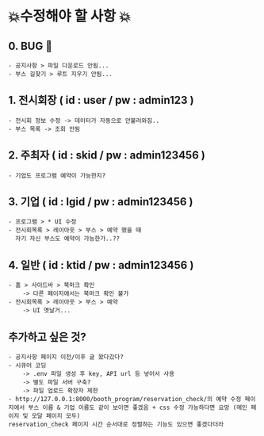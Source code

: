 # 💥수정해야 할 사항 💥

## 0. BUG 🦟
    - 공지사항 > 파일 다운로드 안됨...
    - 부스 길찾기 > 루트 지우기 안됨...

## 1. 전시회장 ( id : user / pw : admin123 )
    - 전시회 정보 수정 -> 데이터가 자동으로 안불러와짐..
    - 부스 목록 -> 조회 안됨

## 2. 주최자 ( id : skid / pw : admin123456 )
    - 기업도 프로그램 예약이 가능한지?

## 3. 기업 ( id : lgid / pw : admin123456 )
    - 프로그램 > * UI 수정
    - 전시회목록 > 레이아웃 > 부스 > 예약 했을 때
      자기 자신 부스도 예약이 가능한가..??

## 4. 일반 ( id : ktid / pw : admin123456 ) 
    - 홈 > 사이드바 > 북마크 확인
        -> 다른 페이지에서는 북마크 확인 불가
    - 전시회목록 > 레이아웃 > 부스 > 예약
        -> UI 옛날거...

## 추가하고 싶은 것?
    - 공지사항 페이지 이전/이후 글 왔다갔다?
    - 시큐어 코딩
        -> .env 파일 생성 후 key, API url 등 넣어서 사용
        -> 별도 파일 서버 구축?
        -> 파일 업로드 확장자 제한
    - http://127.0.0.1:8000/booth_program/reservation_check/의 예약 수정 페이지에서 부스 이름 & 기업 이름도 같이 보이면 좋겠음 + css 수정 가능하다면 요망 (메인 페이지 및 모달 페이지 모두)
    reservation_check 페이지 시간 순서대로 정렬하는 기능도 있으면 좋겠다더라